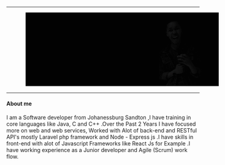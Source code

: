 <hr>
<img src = "https://raw.githubusercontent.com/Ntsikelel/Ntsikelel/master/brand.gif" alt = "Ntsikelelo Metseeme" style = "margin-left :10%;" width= "1000">
<hr>
<h4>About me</h4>
<p>I am a Software developer from Johanessburg Sandton ,I have training in core languages like Java, C and C++ .Over the Past 2 Years I have focused more on web and web services, Worked with Alot of back-end and RESTful API's mostly Laravel php framework and Node - Express js .I have skills in front-end with alot of Javascript Frameworks like React Js for Example .I have working experience as a Junior developer and Agile (Scrum) work flow. 
</p>

